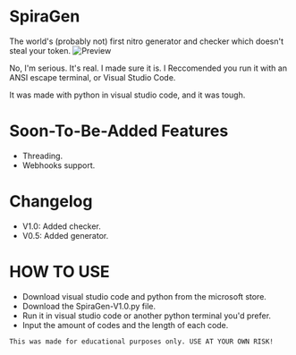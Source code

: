 # SpiraGen
The world's (probably not) first nitro generator and checker which doesn't steal your token.
![Preview](https://github.com/TheSpiralOfPowah/SpiraGenNitro/assets/146910015/5c337507-16c7-4f4a-ae6e-21e58bbc559b)

No, I'm serious. It's real. I made sure it is.
I Reccomended you run it with an ANSI escape terminal, or Visual Studio Code.

It was made with python in visual studio code, and it was tough.
# Soon-To-Be-Added Features
- Threading.
- Webhooks support.
# Changelog
- V1.0: Added checker.
- V0.5: Added generator.
# HOW TO USE
- Download visual studio code and python from the microsoft store.
- Download the SpiraGen-V1.0.py file.
- Run it in visual studio code or another python terminal you'd prefer.
- Input the amount of codes and the length of each code.

`This was made for educational purposes only. USE AT YOUR OWN RISK!`
